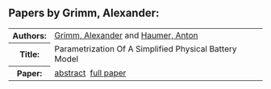 <h2>Papers by Grimm, Alexander:</h2>
<!-- Begin papers -->
<table>
<tr><th>Authors:</th><td>
<a href="../authors/author_084.html">Grimm, Alexander</a> and 
<a href="../authors/author_092.html">Haumer, Anton</a>
</td></tr>
<tr><th>Title:  </th><td>Parametrization Of A Simplified Physical Battery Model</td></tr>
<tr><th>Paper:  </th><td><a href="../abstracts/Modelica2019abstract2D1.pdf">abstract</a>&nbsp;&nbsp;<a href="../papers/Modelica2019paper2D1.pdf">full paper</a></td></tr>
</table>
<br>
<!-- End papers -->